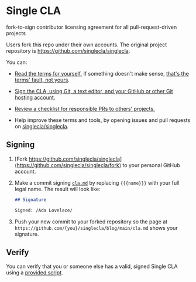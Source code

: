 # Single CLA

fork-to-sign contributor licensing agreement for all pull-request-driven projects

Users fork this repo under their own accounts.  The original project repository is <https://github.com/singlecla/singlecla>.

You can:

- [Read the terms for yourself.](./cla.md)  If something doesn't make sense, [that's the terms' fault, not yours](https://flippedform.com).

- [Sign the CLA, using Git, a text editor, and your GitHub or other Git hosting account.](#signing)

- [Review a checklist for responsible PRs to others' projects.](./checklist.md)

- Help improve these terms and tools, by opening issues and pull requests on [singlecla/singlecla](https://github.com/singlecla/singlecla).

## Signing

1.  [Fork https://github.com/singlecla/singlecla](https://github.com/singlecla/singlecla/fork) to your personal GitHub account.

2.  Make a commit signing [`cla.md`](./cla.md) by replacing `{{{name}}}` with your full legal name.  The result will look like:

    ```markdown
    ## Signature

    Signed: /Ada Lovelace/
    ```

3.  Push your new commit to your forked repository so the page at `https://github.com/{you}/singlecla/blog/main/cla.md` shows your signature.

## Verify

You can verify that you or someone else has a valid, signed Single CLA using a [provided script](https://github.com/singlecla/verify).
